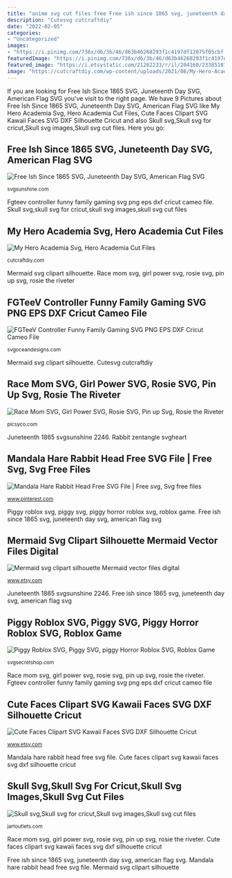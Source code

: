 ```yaml
---
title: "anime svg cut files free Free ish since 1865 svg, juneteenth day svg, american flag svg"
description: "Cutesvg cutcraftdiy"
date: "2022-02-05"
categories:
- "Uncategorized"
images:
- "https://i.pinimg.com/736x/d6/3b/46/d63b46268293f1c4197df12075f05cbf.jpg"
featuredImage: "https://i.pinimg.com/736x/d6/3b/46/d63b46268293f1c4197df12075f05cbf.jpg"
featured_image: "https://i.etsystatic.com/21262233/r/il/204160/2338518771/il_fullxfull.2338518771_coop.jpg"
image: "https://cutcraftdiy.com/wp-content/uploads/2021/08/My-Hero-Academia-SVG.jpg"
---
```


If you are looking for Free Ish Since 1865 SVG, Juneteenth Day SVG, American Flag SVG you've visit to the right page. We have 9 Pictures about Free Ish Since 1865 SVG, Juneteenth Day SVG, American Flag SVG like My Hero Academia Svg, Hero Academia Cut Files, Cute Faces Clipart SVG Kawaii Faces SVG DXF Silhouette Cricut and also Skull svg,Skull svg for cricut,Skull svg images,Skull svg cut files. Here you go:

## Free Ish Since 1865 SVG, Juneteenth Day SVG, American Flag SVG

![Free Ish Since 1865 SVG, Juneteenth Day SVG, American Flag SVG](https://i2.wp.com/svgsunshine.com/wp-content/uploads/2020/06/tieumaisunshine-69.jpg "Piggy roblox svg, piggy svg, piggy horror roblox svg, roblox game")

<small>svgsunshine.com</small>

Fgteev controller funny family gaming svg png eps dxf cricut cameo file. Skull svg,skull svg for cricut,skull svg images,skull svg cut files

## My Hero Academia Svg, Hero Academia Cut Files

![My Hero Academia Svg, Hero Academia Cut Files](https://cutcraftdiy.com/wp-content/uploads/2021/08/My-Hero-Academia-SVG.jpg "My hero academia svg, hero academia cut files")

<small>cutcraftdiy.com</small>

Mermaid svg clipart silhouette. Race mom svg, girl power svg, rosie svg, pin up svg, rosie the riveter

## FGTeeV Controller Funny Family Gaming SVG PNG EPS DXF Cricut Cameo File

![FGTeeV Controller Funny Family Gaming SVG PNG EPS DXF Cricut Cameo File](https://svgoceandesigns.com/wp-content/uploads/2021/03/FGTeeV-Controller-Funny-Family-Gaming.jpg "My hero academia svg, hero academia cut files")

<small>svgoceandesigns.com</small>

Mermaid svg clipart silhouette. Cutesvg cutcraftdiy

## Race Mom SVG, Girl Power SVG, Rosie SVG, Pin Up Svg, Rosie The Riveter

![Race Mom SVG, Girl Power SVG, Rosie SVG, Pin up Svg, Rosie the Riveter](https://picsyco.com/storage/app/media/0300-0399/0377.jpg "Mermaid svg clipart silhouette mermaid vector files digital")

<small>picsyco.com</small>

Juneteenth 1865 svgsunshine 2246. Rabbit zentangle svgheart

## Mandala Hare Rabbit Head Free SVG File | Free Svg, Svg Free Files

![Mandala Hare Rabbit Head Free SVG File | Free svg, Svg free files](https://i.pinimg.com/736x/d6/3b/46/d63b46268293f1c4197df12075f05cbf.jpg "Fgteev controller funny family gaming svg png eps dxf cricut cameo file")

<small>www.pinterest.com</small>

Piggy roblox svg, piggy svg, piggy horror roblox svg, roblox game. Free ish since 1865 svg, juneteenth day svg, american flag svg

## Mermaid Svg Clipart Silhouette Mermaid Vector Files Digital

![Mermaid svg clipart silhouette Mermaid vector files digital](https://img1.etsystatic.com/126/0/12773587/il_570xN.1023790531_36zv.jpg "Kawaii dxf cricut gezichten silhouet")

<small>www.etsy.com</small>

Juneteenth 1865 svgsunshine 2246. Free ish since 1865 svg, juneteenth day svg, american flag svg

## Piggy Roblox SVG, Piggy SVG, Piggy Horror Roblox SVG, Roblox Game

![Piggy Roblox SVG, Piggy SVG, piggy Horror Roblox SVG, Roblox Game](https://i0.wp.com/svgsecretshop.com/wp-content/uploads/2020/05/Piggy-Roblox.jpg?fit=500%2C500&amp;ssl=1 "Race mom svg, girl power svg, rosie svg, pin up svg, rosie the riveter")

<small>svgsecretshop.com</small>

Race mom svg, girl power svg, rosie svg, pin up svg, rosie the riveter. Fgteev controller funny family gaming svg png eps dxf cricut cameo file

## Cute Faces Clipart SVG Kawaii Faces SVG DXF Silhouette Cricut

![Cute Faces Clipart SVG Kawaii Faces SVG DXF Silhouette Cricut](https://img.etsystatic.com/il/3562de/1337283721/il_fullxfull.1337283721_7b9l.jpg?version=0 "Kawaii dxf cricut gezichten silhouet")

<small>www.etsy.com</small>

Mandala hare rabbit head free svg file. Cute faces clipart svg kawaii faces svg dxf silhouette cricut

## Skull Svg,Skull Svg For Cricut,Skull Svg Images,Skull Svg Cut Files

![Skull svg,Skull svg for cricut,Skull svg images,Skull svg cut files](https://i.etsystatic.com/21262233/r/il/204160/2338518771/il_fullxfull.2338518771_coop.jpg "Free ish since 1865 svg, juneteenth day svg, american flag svg")

<small>jartoutlets.com</small>

Race mom svg, girl power svg, rosie svg, pin up svg, rosie the riveter. Cute faces clipart svg kawaii faces svg dxf silhouette cricut

Free ish since 1865 svg, juneteenth day svg, american flag svg. Mandala hare rabbit head free svg file. Mermaid svg clipart silhouette
